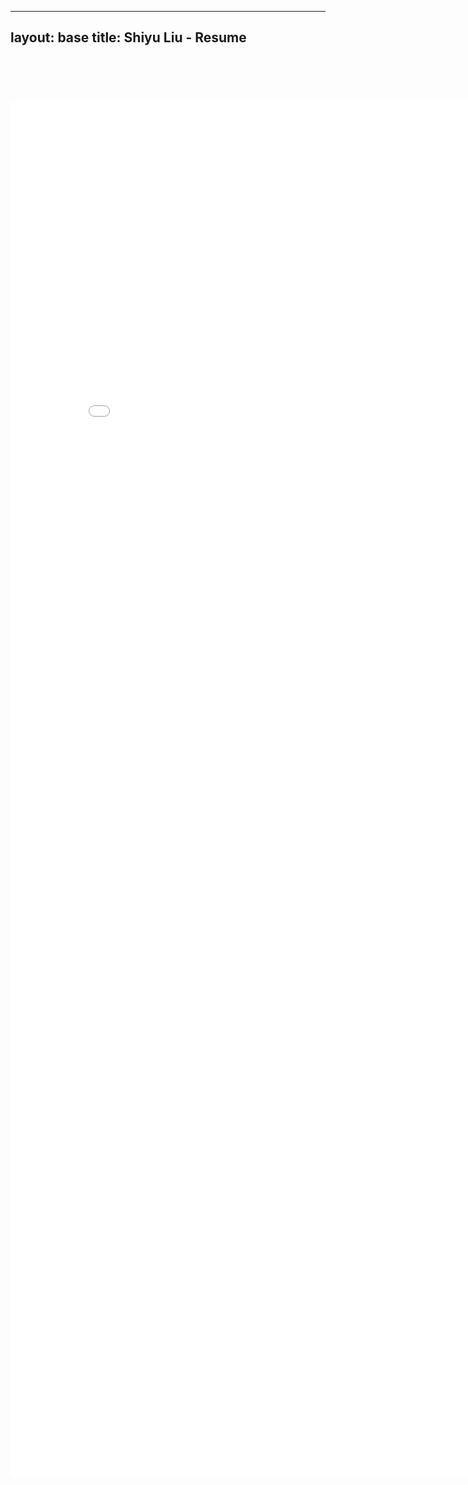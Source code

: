 ---
layout: base
title: Shiyu Liu - Resume
--

<div style="text-align: center; margin-top: 90px;">
  <iframe src="/files/Shiyu Liu_Resume.pdf" scrolling="no" width="850px" height="2200px" frameBorder="0"></iframe>
</div>
